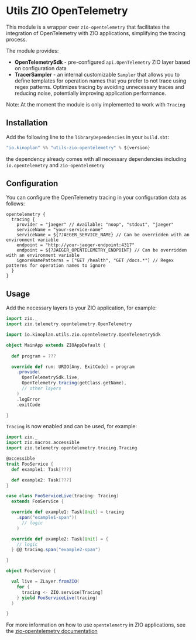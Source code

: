 # Utils ZIO OpenTelemetry

This module is a wrapper over `zio-opentelemetry` that facilitates the integration
of OpenTelemetry with ZIO applications, simplifying the tracing process.

The module provides:

* **OpenTelemetrySdk** - pre-configured `api.OpenTelemetry` ZIO layer based on configuration data
* **TracerSampler** - an internal customizable `Sampler` that allows you to define templates for operation
  names that you prefer to not trace using regex patterns. Optimizes tracing by avoiding unnecessary traces
  and reducing noise, potentially improving application performance.

Note: At the moment the module is only implemented to work with `Tracing`

## Installation

Add the following line to the `libraryDependencies` in your `build.sbt`:

```scala
"io.kinoplan" %% "utils-zio-opentelemetry" % ${version}
```

the dependency already comes with all necessary dependencies including `io.opentelemetry` and `zio-opentelemetry`

## Configuration

You can configure the OpenTelemetry tracing in your configuration data as follows:

```hocon
opentelemetry {
  tracing {
    provider = "jaeger" // Available: "noop", "stdout", "jaeger"
    serviceName = "your-service-name"
    serviceName = ${?JAEGER_SERVICE_NAME} // Can be overridden with an environment variable
    endpoint = "http://your-jaeger-endpoint:4317"
    endpoint = ${?JAEGER_OPENTELEMETRY_ENDPOINT} // Can be overridden with an environment variable
    ignoreNamePatterns = ["GET /health", "GET /docs.*"] // Regex patterns for operation names to ignore
  }
}
```

## Usage

Add the necessary layers to your ZIO application, for example:

```scala
import zio._
import zio.telemetry.opentelemetry.OpenTelemetry

import io.kinoplan.utils.zio.opentelemetry.OpenTelemetrySdk

object MainApp extends ZIOAppDefault {
  
  def program = ???

  override def run: URIO[Any, ExitCode] = program
    .provide(
      OpenTelemetrySdk.live,
      OpenTelemetry.tracing(getClass.getName),
      // other layers
    )
    .logError
    .exitCode

}
```

`Tracing` is now enabled and can be used, for example:

```scala
import zio._
import zio.macros.accessible
import zio.telemetry.opentelemetry.tracing.Tracing

@accessible
trait FooService {
  def example1: Task[???]

  def example2: Task[???]
}

case class FooServiceLive(tracing: Tracing)
  extends FooService {

  override def example1: Task[Unit] = tracing
    .span("example1-span")(
      // logic
    )

  override def example2: Task[Unit] = {
    // logic
  } @@ tracing.span("example2-span")

}

object FooService {

  val live = ZLayer.fromZIO(
    for {
      tracing <- ZIO.service[Tracing]
    } yield FooServiceLive(tracing)
  )

}
```

For more information on how to use `opentelemetry` in ZIO applications, see the [zio-opentelemetry documentation](https://zio.dev/zio-telemetry/opentelemetry)
